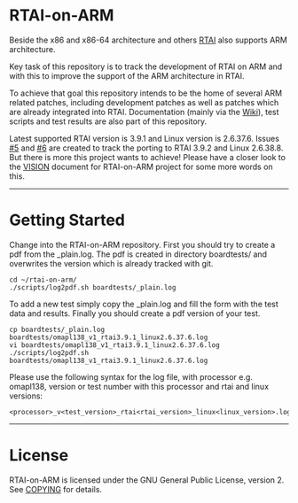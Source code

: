 # RTAI-on-ARM

Beside the x86 and x86-64 architecture and others [RTAI](https://www.rtai.org)
also supports ARM architecture.

Key task of this repository is to track the development of RTAI on ARM and with
this to improve the support of the ARM architecture in RTAI.

To achieve that goal this repository intends to be the home of several ARM
related patches, including development patches as well as patches which are
already integrated into RTAI. Documentation (mainly via the
[Wiki](https://github.com/tko79/RTAI-on-ARM/wiki)), test scripts and test
results are also part of this repository.

Latest supported RTAI version is 3.9.1 and Linux version is 2.6.37.6. Issues
[#5](https://github.com/tko79/RTAI-on-ARM/issues/5) and
[#6](https://github.com/tko79/RTAI-on-ARM/issues/6) are created to track the
porting to RTAI 3.9.2 and Linux 2.6.38.8. But there is more this project wants
to achieve! Please have a closer look to the
[VISION](https://github.com/tko79/RTAI-on-ARM/blob/master/VISION.md) document
for RTAI-on-ARM project for some more words on this.

***

# Getting Started

Change into the RTAI-on-ARM repository. First you should try to create a pdf
from the _plain.log. The pdf is created in directory boardtests/ and overwrites
the version which is already tracked with git.

    cd ~/rtai-on-arm/
    ./scripts/log2pdf.sh boardtests/_plain.log

To add a new test simply copy the _plain.log and fill the form with the test
data and results. Finally you should create a pdf version of your test.

    cp boardtests/_plain.log boardtests/omapl138_v1_rtai3.9.1_linux2.6.37.6.log
    vi boardtests/omapl138_v1_rtai3.9.1_linux2.6.37.6.log
    ./scripts/log2pdf.sh boardtests/omapl138_v1_rtai3.9.1_linux2.6.37.6.log

Please use the following syntax for the log file, with processor e.g. omapl138,
version or test number with this processor and rtai and linux versions:

    <processor>_v<test_version>_rtai<rtai_version>_linux<linux_version>.log

***

# License

RTAI-on-ARM is licensed under the GNU General Public License, version 2. See
[COPYING](https://github.com/tko79/RTAI-on-ARM/blob/master/COPYING) for
details.
